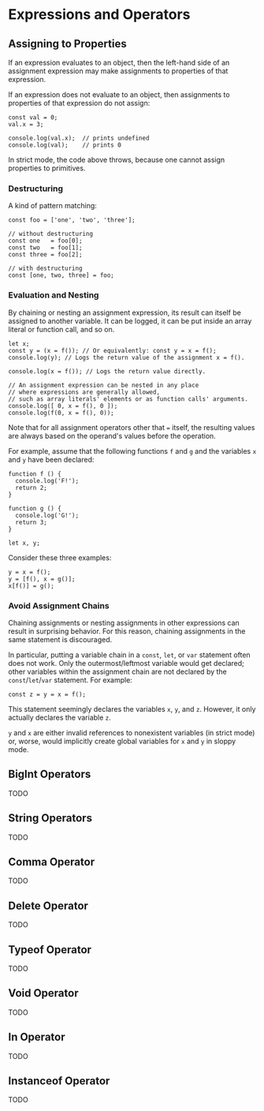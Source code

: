 # Expressions and Operators

## Assigning to Properties

If an expression evaluates to an object, then the left-hand side
of an assignment expression may make assignments to properties of
that expression.

If an expression does not evaluate to an object, then assignments to
properties of that expression do not assign:

```
const val = 0;
val.x = 3;

console.log(val.x);  // prints undefined
console.log(val);    // prints 0
```

In strict mode, the code above throws, because one cannot assign properties
to primitives.


### Destructuring

A kind of pattern matching:

```
const foo = ['one', 'two', 'three'];

// without destructuring
const one   = foo[0];
const two   = foo[1];
const three = foo[2];

// with destructuring
const [one, two, three] = foo;
```

### Evaluation and Nesting

By chaining or nesting an assignment expression, its result can itself be
assigned to another variable. It can be logged, it can be put inside an
array literal or function call, and so on.

```
let x;
const y = (x = f()); // Or equivalently: const y = x = f();
console.log(y); // Logs the return value of the assignment x = f().

console.log(x = f()); // Logs the return value directly.

// An assignment expression can be nested in any place
// where expressions are generally allowed,
// such as array literals' elements or as function calls' arguments.
console.log([ 0, x = f(), 0 ]);
console.log(f(0, x = f(), 0));
```

Note that for all assignment operators other that `=` itself, the resulting
values are always based on the operand's values before the operation.

For example, assume that the following functions `f` and `g` and the
variables `x` and `y` have been declared:

```
function f () {
  console.log('F!');
  return 2;
}

function g () {
  console.log('G!');
  return 3;
}

let x, y;
```

Consider these three examples:

```
y = x = f();
y = [f(), x = g()];
x[f()] = g();
```

### Avoid Assignment Chains

Chaining assignments or nesting assignments in other expressions can result
in surprising behavior. For this reason, chaining assignments in the same
statement is discouraged.

In particular, putting a variable chain in a `const`, `let`, or `var`
statement often does not work. Only the outermost/leftmost variable would
get declared; other variables within the assignment chain are not declared
by the `const`/`let`/`var` statement. For example:

```
const z = y = x = f();
```

This statement seemingly declares the variables `x`, `y`, and `z`.
However, it only actually declares the variable `z`.

`y` and `x` are either invalid references to nonexistent variables
(in strict mode) or, worse, would implicitly create global variables for
`x` and `y` in sloppy mode.

## BigInt Operators

TODO

## String Operators

TODO

## Comma Operator

TODO

## Delete Operator

TODO

## Typeof Operator

TODO

## Void Operator

TODO

## In Operator

TODO

## Instanceof Operator

TODO


